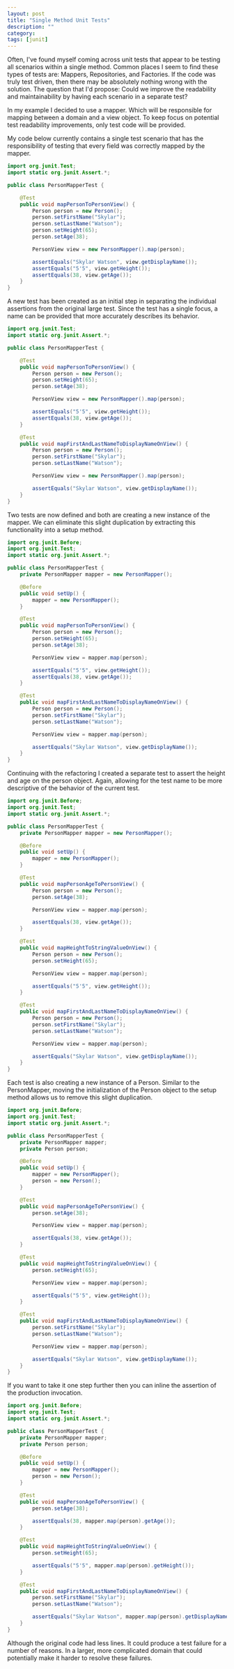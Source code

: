 ```yaml
---
layout: post
title: "Single Method Unit Tests"
description: ""
category:
tags: [junit]
---
```

Often, I've found myself coming across unit tests that appear to be testing all scenarios within a single method. Common places I seem to find these types of tests are: Mappers, Repositories, and Factories. If the code was truly test driven, then there may be absolutely nothing wrong with the solution. The question that  I'd propose: Could we improve the readability and maintainability by having each scenario in a separate test?

In my example I decided to use a mapper. Which will be responsible for mapping between a domain and a view object. To keep focus on potential test readability improvements, only test code will be provided.

My code below currently contains a single test scenario that has the responsibility of testing that every field was correctly mapped by the mapper.

```java
import org.junit.Test;
import static org.junit.Assert.*;

public class PersonMapperTest {

    @Test
    public void mapPersonToPersonView() {
        Person person = new Person();
        person.setFirstName("Skylar");
        person.setLastName("Watson");
        person.setHeight(65);
        person.setAge(38);

        PersonView view = new PersonMapper().map(person);

        assertEquals("Skylar Watson", view.getDisplayName());
        assertEquals("5'5", view.getHeight());
        assertEquals(38, view.getAge());
    }
}
```

A new test has been created as an initial step in separating the individual assertions from the original large test. Since the test has a single focus, a name can be provided that more accurately describes its behavior.

```java
import org.junit.Test;
import static org.junit.Assert.*;

public class PersonMapperTest {

    @Test
    public void mapPersonToPersonView() {
        Person person = new Person();
        person.setHeight(65);
        person.setAge(38);

        PersonView view = new PersonMapper().map(person);

        assertEquals("5'5", view.getHeight());
        assertEquals(38, view.getAge());
    }

    @Test
    public void mapFirstAndLastNameToDisplayNameOnView() {
        Person person = new Person();
        person.setFirstName("Skylar");
        person.setLastName("Watson");

        PersonView view = new PersonMapper().map(person);

        assertEquals("Skylar Watson", view.getDisplayName());
    }
}
```

Two tests are now defined and both are creating a new instance of the mapper. We can eliminate this slight duplication by extracting this functionality into a setup method.

```java
import org.junit.Before;
import org.junit.Test;
import static org.junit.Assert.*;

public class PersonMapperTest {
    private PersonMapper mapper = new PersonMapper();

    @Before
    public void setUp() {
        mapper = new PersonMapper();
    }

    @Test
    public void mapPersonToPersonView() {
        Person person = new Person();
        person.setHeight(65);
        person.setAge(38);

        PersonView view = mapper.map(person);

        assertEquals("5'5", view.getHeight());
        assertEquals(38, view.getAge());
    }

    @Test
    public void mapFirstAndLastNameToDisplayNameOnView() {
        Person person = new Person();
        person.setFirstName("Skylar");
        person.setLastName("Watson");

        PersonView view = mapper.map(person);

        assertEquals("Skylar Watson", view.getDisplayName());
    }
}
```

Continuing with the refactoring I created a separate test to assert the height and age on the  person object. Again, allowing for the test name to be more descriptive of the behavior of the current test.


```java
import org.junit.Before;
import org.junit.Test;
import static org.junit.Assert.*;

public class PersonMapperTest {
    private PersonMapper mapper = new PersonMapper();

    @Before
    public void setUp() {
        mapper = new PersonMapper();
    }

    @Test
    public void mapPersonAgeToPersonView() {
        Person person = new Person();
        person.setAge(38);

        PersonView view = mapper.map(person);

        assertEquals(38, view.getAge());
    }

    @Test
    public void mapHeightToStringValueOnView() {
        Person person = new Person();
        person.setHeight(65);

        PersonView view = mapper.map(person);

        assertEquals("5'5", view.getHeight());
    }

    @Test
    public void mapFirstAndLastNameToDisplayNameOnView() {
        Person person = new Person();
        person.setFirstName("Skylar");
        person.setLastName("Watson");

        PersonView view = mapper.map(person);

        assertEquals("Skylar Watson", view.getDisplayName());
    }
}
```

Each test is also creating a new instance of a Person. Similar to the PersonMapper, moving the initialization of the Person object to the setup method allows us to remove this slight duplication.

```java
import org.junit.Before;
import org.junit.Test;
import static org.junit.Assert.*;

public class PersonMapperTest {
    private PersonMapper mapper;
    private Person person;

    @Before
    public void setUp() {
        mapper = new PersonMapper();
        person = new Person();
    }

    @Test
    public void mapPersonAgeToPersonView() {
        person.setAge(38);

        PersonView view = mapper.map(person);

        assertEquals(38, view.getAge());
    }

    @Test
    public void mapHeightToStringValueOnView() {
        person.setHeight(65);

        PersonView view = mapper.map(person);

        assertEquals("5'5", view.getHeight());
    }

    @Test
    public void mapFirstAndLastNameToDisplayNameOnView() {
        person.setFirstName("Skylar");
        person.setLastName("Watson");

        PersonView view = mapper.map(person);

        assertEquals("Skylar Watson", view.getDisplayName());
    }
}
```

If you want to take it one step further then you can inline the assertion of the production invocation.

```java
import org.junit.Before;
import org.junit.Test;
import static org.junit.Assert.*;

public class PersonMapperTest {
    private PersonMapper mapper;
    private Person person;

    @Before
    public void setUp() {
        mapper = new PersonMapper();
        person = new Person();
    }

    @Test
    public void mapPersonAgeToPersonView() {
        person.setAge(38);

        assertEquals(38, mapper.map(person).getAge());
    }

    @Test
    public void mapHeightToStringValueOnView() {
        person.setHeight(65);

        assertEquals("5'5", mapper.map(person).getHeight());
    }

    @Test
    public void mapFirstAndLastNameToDisplayNameOnView() {
        person.setFirstName("Skylar");
        person.setLastName("Watson");

        assertEquals("Skylar Watson", mapper.map(person).getDisplayName());
    }
}
```

Although the original code had less lines. It could produce a test failure for a number of reasons. In a larger, more complicated domain that could potentially make it harder to resolve these failures.
